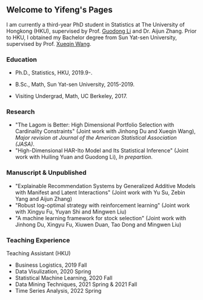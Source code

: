 ## Welcome to Yifeng's Pages
I am currently a third-year PhD student in Statistics at The University of Hongkong (HKU), supervised by Prof. [Guodong Li](https://web.hku.hk/~gdli/) and Dr. Aijun Zhang. Prior to HKU, I obtained my Bachelor degree from Sun Yat-sen University, supervised by Prof. [Xueqin Wang](https://bs.ustc.edu.cn/chinese/profile-650.html).

### Education

- Ph.D., Statistics, HKU, 2019.9-.

- B.Sc., Math, Sun Yat-sen University, 2015-2019.

- Visiting Undergrad, Math, UC Berkeley, 2017.


### Research

- "The Lagom is Better: High Dimensional Portfolio Selection with Cardinality Constraints" (Joint work with Jinhong Du and Xueqin Wang), *Major revision at Journal of the American Statistical Association (JASA)*.
- "High-Dimensional HAR-Ito Model and Its Statistical Inference" (Joint work with Huiling Yuan and Guodong Li), *In prepartion*.

### Manuscript & Unpublished

- "Explainable Recommendation Systems by Generalized Additive Models with Manifest and Latent Interactions" (Joint work with Yu Su, Zebin Yang and Aijun Zhang)
- "Robust log-optimal strategy with reinforcement learning" (Joint work with Xingyu Fu, Yuyan Shi and Mingwen Liu)
- "A machine learning framework for stock selection" (Joint work with Jinhong Du, Xingyu Fu, Xiuwen Duan, Tao Dong and Mingwen Liu)

### Teaching Experience
Teaching Assistant (HKU)
- Business Logistics, 2019 Fall
- Data Visulization, 2020 Spring
- Statistical Machine Learning, 2020 Fall
- Data Mining Techniques, 2021 Spring & 2021 Fall
- Time Series Analysis, 2022 Spring

